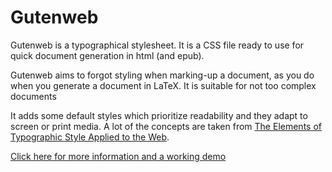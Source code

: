 # Gutenweb

Gutenweb is a typographical stylesheet. It is a CSS file ready to use for quick document generation in html (and epub).

Gutenweb aims to forgot styling when marking-up a document, as you do when you generate a document in LaTeX. It is suitable for not too complex documents

It adds some default styles which prioritize readability and they adapt to screen or print media. A lot of the concepts are taken from [The Elements of Typographic Style Applied to the Web](http://webtypography.net/).

[Click here for more information and a working demo](http://lamarciana.github.io/gutenweb/)
